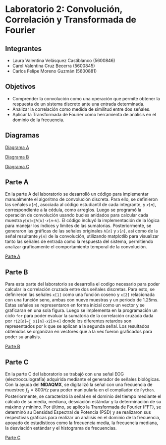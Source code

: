 # Laboratorio 2: Convolución, Correlación y Transformada de Fourier

## Integrantes
* Laura Valentina Velásquez Castiblanco (5600846)
* Carol Valentina Cruz Becerra (5600845)
* Carlos Felipe Moreno Guzmán (5600881)
  
## Objetivos 
* Comprender la convolución como una operación que permite obtener la respuesta de un sistema discreto ante una entrada determinada.
* Analizar la correlación como medida de similitud entre dos señales.
* Aplicar la Transformada de Fourier como herramienta de análisis en el dominio de la frecuencia.

## Diagramas 

[Diagrama A](https://github.com/carolcruz5600/Laboratorio-2/blob/b72f20bfcba8161f8cfee12ca44652cfe5fb9744/Diagramas/Lab%202%20-%20PDS%20-%20Diagrama%20A.jpg)

[Diagrama B](https://github.com/carolcruz5600/Laboratorio-2/blob/b72f20bfcba8161f8cfee12ca44652cfe5fb9744/Diagramas/Lab%202%20-%20PDS%20-%20Diagrama%20B.jpg)

[Diagrama C](https://github.com/carolcruz5600/Laboratorio-2/blob/b72f20bfcba8161f8cfee12ca44652cfe5fb9744/Diagramas/Lab%202%20-%20PDS%20-%20Diagrama%20C.jpg)

## Parte A
En la parte A del laboratorio se desarrolló un código para implementar manualmente el algoritmo de convolución discreta. Para ello, se definieron las señales ``ℎ[𝑛]``, asociada al código estudiantil de cada integrante, y ``𝑥[𝑛]``, correspondiente a la cédula, como arreglos. Luego se programó la operación de convolución usando bucles anidados para calcular cada muestra ``𝑦[𝑛]=∑ℎ[𝑘]⋅𝑥[𝑛−𝑘]``. El código incluyó la implementación de la lógica para manejar los índices y límites de las sumatorias. Posteriormente, se generaron las gráficas de las señales originales ``ℎ[𝑛]`` y ``𝑥[𝑛]``, así como de la señal resultante ``𝑦[𝑛]`` de la convolución, utilizando matplotlib para visualizar tanto las señales de entrada como la respuesta del sistema, permitiendo analizar gráficamente el comportamiento temporal de la convolución.

[Parte A](https://github.com/carolcruz5600/Laboratorio-2/blob/main/Parte%20A/Proceso%20A.md)

## Parte B

Para esta parte del laboratorio se desarrolla el codigo necesario para poder calcular la correlación cruzada entre dos señales discretas. Para esto, se definireron las señales ``x[1]`` como una función coseno y ``x[2]`` relacionada con una función seno, ambas con nueve muestras y un periodo de 1.25ms. Estas señales se representaron en forma inicial como un vector y se graficaran en una sola figura. Luego se implementa en la programación un ciclo ``for`` para poder evaluar la sumatoria de la correlación cruzada dada por ``r12[𝑛]=∑ x1[n]⋅𝑥2[𝑛+𝑘]`` donde los diferentes retardos son representados por k que se aplican a la segunda señal. Los resultados obtenidos se organizan en vectores que a la vex fueron graficados para poder su análisis.

[Parte B](https://github.com/carolcruz5600/Laboratorio-2/blob/4c8f13584dadae05fd38445f36fef5a0659ee82e/Parte%20B/Proceso%20B.md)

## Parte C

En la parte C del laboratorio se trabajó con una señal EOG (electrooculografía) adquirida mediante el generador de señales biológicas. Con la ayuda del **NIDAQMX**, se digitalizó la señal con una frecuencia de muestreo $f_s=800 Hz$ para poder manipularla en el compilador de `Python`. Posteriormente, se caracterizó la señal en el dominio del tiempo mediante el cálculo de su media, mediana, desviación estándar y la determinación de su máximo y mínimo. Por último, se aplico la Transformada de Fourier (FFT), se determinó su Densidad Espectral de Potencia (PSD) y se realizaron sus respectivas gráficas para realizar un análisis en el dominio de la frecuencia, apoyado de estadísticos como la frecuencia media, la frecuencia mediana, la desviación estándar y el histograma de frecuencias.

[Parte C](https://github.com/carolcruz5600/Laboratorio-2/blob/main/Parte%20C/Proceso%20C.md)
